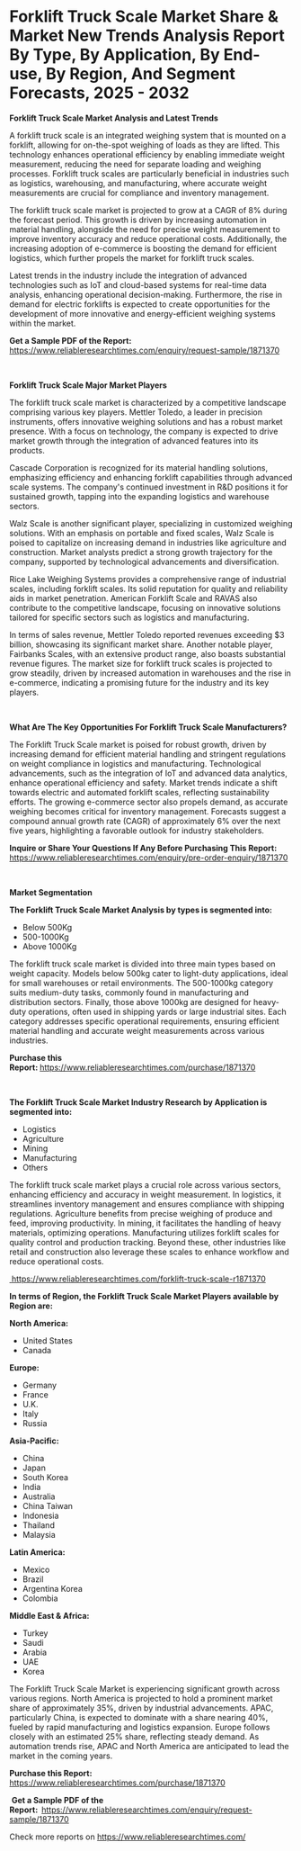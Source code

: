 <p><h1>Forklift Truck Scale Market Share & Market New Trends Analysis Report By Type, By Application, By End-use, By Region, And Segment Forecasts, 2025 - 2032</h1></p><p><strong>Forklift Truck Scale Market Analysis and Latest Trends</strong></p>
<p><p>A forklift truck scale is an integrated weighing system that is mounted on a forklift, allowing for on-the-spot weighing of loads as they are lifted. This technology enhances operational efficiency by enabling immediate weight measurement, reducing the need for separate loading and weighing processes. Forklift truck scales are particularly beneficial in industries such as logistics, warehousing, and manufacturing, where accurate weight measurements are crucial for compliance and inventory management.</p><p>The forklift truck scale market is projected to grow at a CAGR of 8% during the forecast period. This growth is driven by increasing automation in material handling, alongside the need for precise weight measurement to improve inventory accuracy and reduce operational costs. Additionally, the increasing adoption of e-commerce is boosting the demand for efficient logistics, which further propels the market for forklift truck scales. </p><p>Latest trends in the industry include the integration of advanced technologies such as IoT and cloud-based systems for real-time data analysis, enhancing operational decision-making. Furthermore, the rise in demand for electric forklifts is expected to create opportunities for the development of more innovative and energy-efficient weighing systems within the market.</p></p>
<p><strong>Get a Sample PDF of the Report:&nbsp;</strong> <a href="https://www.reliableresearchtimes.com/enquiry/request-sample/1871370?utm_campaign=3313&utm_medium=2&utm_source=Github&utm_content=ia&utm_term=11042025&utm_id=forklift-truck-scale">https://www.reliableresearchtimes.com/enquiry/request-sample/1871370</a></p>
<p>&nbsp;</p>
<p><strong>Forklift Truck Scale Major Market Players</strong></p>
<p><p>The forklift truck scale market is characterized by a competitive landscape comprising various key players. Mettler Toledo, a leader in precision instruments, offers innovative weighing solutions and has a robust market presence. With a focus on technology, the company is expected to drive market growth through the integration of advanced features into its products.</p><p>Cascade Corporation is recognized for its material handling solutions, emphasizing efficiency and enhancing forklift capabilities through advanced scale systems. The company's continued investment in R&D positions it for sustained growth, tapping into the expanding logistics and warehouse sectors.</p><p>Walz Scale is another significant player, specializing in customized weighing solutions. With an emphasis on portable and fixed scales, Walz Scale is poised to capitalize on increasing demand in industries like agriculture and construction. Market analysts predict a strong growth trajectory for the company, supported by technological advancements and diversification.</p><p>Rice Lake Weighing Systems provides a comprehensive range of industrial scales, including forklift scales. Its solid reputation for quality and reliability aids in market penetration. American Forklift Scale and RAVAS also contribute to the competitive landscape, focusing on innovative solutions tailored for specific sectors such as logistics and manufacturing.</p><p>In terms of sales revenue, Mettler Toledo reported revenues exceeding $3 billion, showcasing its significant market share. Another notable player, Fairbanks Scales, with an extensive product range, also boasts substantial revenue figures. The market size for forklift truck scales is projected to grow steadily, driven by increased automation in warehouses and the rise in e-commerce, indicating a promising future for the industry and its key players.</p></p>
<p>&nbsp;</p>
<p><strong>What Are The Key Opportunities For Forklift Truck Scale Manufacturers?</strong></p>
<p><p>The Forklift Truck Scale market is poised for robust growth, driven by increasing demand for efficient material handling and stringent regulations on weight compliance in logistics and manufacturing. Technological advancements, such as the integration of IoT and advanced data analytics, enhance operational efficiency and safety. Market trends indicate a shift towards electric and automated forklift scales, reflecting sustainability efforts. The growing e-commerce sector also propels demand, as accurate weighing becomes critical for inventory management. Forecasts suggest a compound annual growth rate (CAGR) of approximately 6% over the next five years, highlighting a favorable outlook for industry stakeholders.</p></p>
<p><strong>Inquire or Share Your Questions If Any Before Purchasing This Report:</strong> <a href="https://www.reliableresearchtimes.com/enquiry/pre-order-enquiry/1871370?utm_campaign=3313&utm_medium=2&utm_source=Github&utm_content=ia&utm_term=11042025&utm_id=forklift-truck-scale">https://www.reliableresearchtimes.com/enquiry/pre-order-enquiry/1871370</a></p>
<p>&nbsp;</p>
<p><strong>Market Segmentation</strong></p>
<p><strong>The Forklift Truck Scale Market Analysis by types is segmented into:</strong></p>
<p><ul><li>Below 500Kg</li><li>500-1000Kg</li><li>Above 1000Kg</li></ul></p>
<p><p>The forklift truck scale market is divided into three main types based on weight capacity. Models below 500kg cater to light-duty applications, ideal for small warehouses or retail environments. The 500-1000kg category suits medium-duty tasks, commonly found in manufacturing and distribution sectors. Finally, those above 1000kg are designed for heavy-duty operations, often used in shipping yards or large industrial sites. Each category addresses specific operational requirements, ensuring efficient material handling and accurate weight measurements across various industries.</p></p>
<p><strong>Purchase this Report:&nbsp;</strong><a href="https://www.reliableresearchtimes.com/purchase/1871370?utm_campaign=3313&utm_medium=2&utm_source=Github&utm_content=ia&utm_term=11042025&utm_id=forklift-truck-scale">https://www.reliableresearchtimes.com/purchase/1871370</a></p>
<p>&nbsp;</p>
<p><strong>The Forklift Truck Scale Market Industry Research by Application is segmented into:</strong></p>
<p><ul><li>Logistics</li><li>Agriculture</li><li>Mining</li><li>Manufacturing</li><li>Others</li></ul></p>
<p><p>The forklift truck scale market plays a crucial role across various sectors, enhancing efficiency and accuracy in weight measurement. In logistics, it streamlines inventory management and ensures compliance with shipping regulations. Agriculture benefits from precise weighing of produce and feed, improving productivity. In mining, it facilitates the handling of heavy materials, optimizing operations. Manufacturing utilizes forklift scales for quality control and production tracking. Beyond these, other industries like retail and construction also leverage these scales to enhance workflow and reduce operational costs.</p></p>
<p><a href="https://www.reliableresearchtimes.com/forklift-truck-scale-r1871370?utm_campaign=3313&utm_medium=2&utm_source=Github&utm_content=ia&utm_term=11042025&utm_id=forklift-truck-scale">&nbsp;https://www.reliableresearchtimes.com/forklift-truck-scale-r1871370</a></p>
<p><strong>In terms of Region, the Forklift Truck Scale Market Players available by Region are:</strong></p>
<p>
    <p> <strong> North America: </strong>
        <ul>
            <li>United States</li>
            <li>Canada</li>
        </ul>
        </p> 
    <p> <strong> Europe: </strong>
        <ul>
            <li>Germany</li>
            <li>France</li>
            <li>U.K.</li>
            <li>Italy</li>
            <li>Russia</li>
        </ul>
        </p> 
    <p> <strong> Asia-Pacific: </strong>
        <ul>
            <li>China</li>
            <li>Japan</li>
            <li>South Korea</li>
            <li>India</li>
            <li>Australia</li>
            <li>China Taiwan</li>
            <li>Indonesia</li>
            <li>Thailand</li>
            <li>Malaysia</li>
        </ul>
        </p> 
    <p> <strong> Latin America: </strong>
        <ul>
            <li>Mexico</li>
            <li>Brazil</li>
            <li>Argentina Korea</li>
            <li>Colombia</li>
        </ul>
        </p> 
    <p> <strong> Middle East & Africa: </strong>
        <ul>
            <li>Turkey</li>
            <li>Saudi</li>
            <li>Arabia</li>
            <li>UAE</li>
            <li>Korea</li>
        </ul>
    </p>
    </p>
<p><p>The Forklift Truck Scale Market is experiencing significant growth across various regions. North America is projected to hold a prominent market share of approximately 35%, driven by industrial advancements. APAC, particularly China, is expected to dominate with a share nearing 40%, fueled by rapid manufacturing and logistics expansion. Europe follows closely with an estimated 25% share, reflecting steady demand. As automation trends rise, APAC and North America are anticipated to lead the market in the coming years.</p></p>
<p><strong>Purchase this Report: </strong><a href="https://www.reliableresearchtimes.com/purchase/1871370?utm_campaign=3313&utm_medium=2&utm_source=Github&utm_content=ia&utm_term=11042025&utm_id=forklift-truck-scale">https://www.reliableresearchtimes.com/purchase/1871370</a></p>
<p>&nbsp;<strong>Get a Sample PDF of the Report:&nbsp;&nbsp;</strong><a href="https://www.reliableresearchtimes.com/enquiry/request-sample/1871370?utm_campaign=3313&utm_medium=2&utm_source=Github&utm_content=ia&utm_term=11042025&utm_id=forklift-truck-scale">https://www.reliableresearchtimes.com/enquiry/request-sample/1871370</a></p>
<p><strong></strong></p>
<p>Check more reports on <a href="https://www.reliableresearchtimes.com/?utm_campaign=3313&utm_medium=2&utm_source=Github&utm_content=ia&utm_term=11042025&utm_id=forklift-truck-scale">https://www.reliableresearchtimes.com/</a></p>